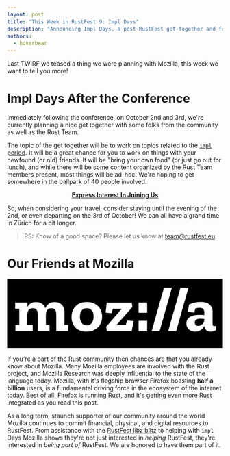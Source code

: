 ```yaml
---
layout: post
title: "This Week in RustFest 9: Impl Days"
description: "Announcing Impl Days, a post-RustFest get-together and fun hackery in Zürich sponsored by Mozilla"
authors:
  - hoverbear
---
```


Last TWIRF we teased a thing we were planning with Mozilla, this week we want to tell you more!

# Impl Days After the Conference

Immediately following the conference, on October 2nd and 3rd, we're currently planning a nice get together with some folks from the community as well as the Rust Team.

The topic of the get together will be to work on topics related to the [`impl` period](https://internals.rust-lang.org/t/announcing-the-impl-period-sep-18-dec-17/5676). It will be a great chance for you to work on things with your newfound (or old) friends. It will be "bring your own food" (or just go out for lunch), and while there will be some content organized by the Rust Team members present, most things will be ad-hoc. We're hoping to get somewhere in the ballpark of 40 people involved.

<div style="text-align:center;">
    <a href="https://github.com/RustFestEU/blog.rustfest.eu/issues/29"><strong>Express Interest In Joining Us</strong></a>
</div>

So, when considering your travel, consider staying until the evening of the 2nd, or even departing on the 3rd of October! We can all have a grand time in Zürich for a bit longer.

> PS: Know of a good space? Please let us know at [team@rustfest.eu](mailto:team@rustfest.eu).

# Our Friends at Mozilla

<div style="text-align: center">
  <img alt="Mozilla Logo" src="/assets/sponsors/mozilla.svg"/>
</div>

If you're a part of the Rust community then chances are that you already know about Mozilla. Many Mozilla employees are involved with the Rust project, and Mozilla Research was deeply influential to the state of the language today. Mozilla, with it's flagship browser Firefox boasting **half a billion** users, is a fundamental driving force in the ecosystem of the internet today. Best of all: Firefox is running Rust, and it's getting even more Rust integrated as you read this post.

As a long term, staunch supporter of our community around the world Mozilla continues to commit financial, physical, and digital resources to RustFest. From assistance with the [RustFest libz blitz](/libz-blitz) to helping with `impl` Days Mozilla shows they're not just interested in *helping* RustFest, they're interested in *being part of* RustFest. We are honored to have them part of it.

